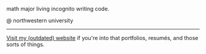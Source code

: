 math major living incognito writing code.

@ northwestern university

---

[Visit my (outdated) website](https://elliottyoon.github.io) if you're into that portfolios, resumés, and those sorts of things.


